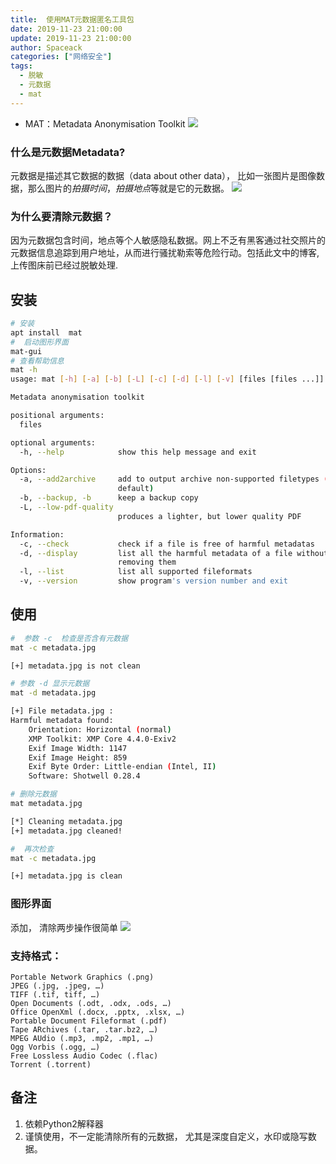 ```yaml
---
title:  使用MAT元数据匿名工具包
date: 2019-11-23 21:00:00
update: 2019-11-23 21:00:00
author: Spaceack
categories: ["网络安全"]
tags: 
  - 脱敏 
  - 元数据
  - mat
---
```


- MAT：Metadata Anonymisation Toolkit
![](http://qiniu.aimiter.com/myblog/2019-11-27%2023-24-12.png)
### 什么是元数据Metadata?
元数据是描述其它数据的数据（data about other data）， 比如一张图片是图像数据，那么图片的*拍摄时间*，*拍摄地点*等就是它的元数据。
![](http://qiniu.aimiter.com/myblog/metadata2.jpg)

### 为什么要清除元数据？
因为元数据包含时间，地点等个人敏感隐私数据。网上不乏有黑客通过社交照片的元数据信息追踪到用户地址，从而进行骚扰勒索等危险行动。包括此文中的博客, 上传图床前已经过脱敏处理.
## 安装
```bash 
# 安装
apt install  mat 
#  启动图形界面
mat-gui
# 查看帮助信息
mat -h
usage: mat [-h] [-a] [-b] [-L] [-c] [-d] [-l] [-v] [files [files ...]]

Metadata anonymisation toolkit

positional arguments:
  files

optional arguments:
  -h, --help            show this help message and exit

Options:
  -a, --add2archive     add to output archive non-supported filetypes (Off by
                        default)
  -b, --backup, -b      keep a backup copy
  -L, --low-pdf-quality
                        produces a lighter, but lower quality PDF

Information:
  -c, --check           check if a file is free of harmful metadatas
  -d, --display         list all the harmful metadata of a file without
                        removing them
  -l, --list            list all supported fileformats
  -v, --version         show program's version number and exit

```
## 使用
```bash
#  参数 -c  检查是否含有元数据
mat -c metadata.jpg

[+] metadata.jpg is not clean

# 参数 -d 显示元数据
mat -d metadata.jpg

[+] File metadata.jpg :
Harmful metadata found:
	Orientation: Horizontal (normal)
	XMP Toolkit: XMP Core 4.4.0-Exiv2
	Exif Image Width: 1147
	Exif Image Height: 859
	Exif Byte Order: Little-endian (Intel, II)
	Software: Shotwell 0.28.4

# 删除元数据
mat metadata.jpg

[*] Cleaning metadata.jpg
[+] metadata.jpg cleaned!

#  再次检查
mat -c metadata.jpg

[+] metadata.jpg is clean

```

### 图形界面
添加， 清除两步操作很简单
![](http://qiniu.aimiter.com/myblog/2019-11-27%2023-22-06.png)

### 支持格式：
    Portable Network Graphics (.png)
    JPEG (.jpg, .jpeg, …)
    TIFF (.tif, tiff, …)
    Open Documents (.odt, .odx, .ods, …)
    Office OpenXml (.docx, .pptx, .xlsx, …)
    Portable Document Fileformat (.pdf)
    Tape ARchives (.tar, .tar.bz2, …)
    MPEG AUdio (.mp3, .mp2, .mp1, …)
    Ogg Vorbis (.ogg, …)
    Free Lossless Audio Codec (.flac)
    Torrent (.torrent)


## 备注
  1. 依赖Python2解释器
  2. 谨慎使用，不一定能清除所有的元数据， 尤其是深度自定义，水印或隐写数据。